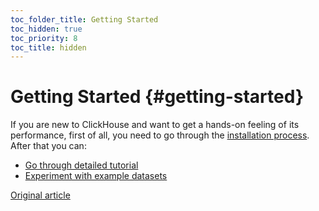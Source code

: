 ```yaml
---
toc_folder_title: Getting Started
toc_hidden: true
toc_priority: 8
toc_title: hidden
---
```


# Getting Started {#getting-started}

If you are new to ClickHouse and want to get a hands-on feeling of its performance, first of all, you need to go through the [installation process](install.md). After that you can:

-   [Go through detailed tutorial](tutorial.md)
-   [Experiment with example datasets](example-datasets/ontime.md)

[Original article](https://clickhouse.tech/docs/en/getting_started/) <!--hide-->
